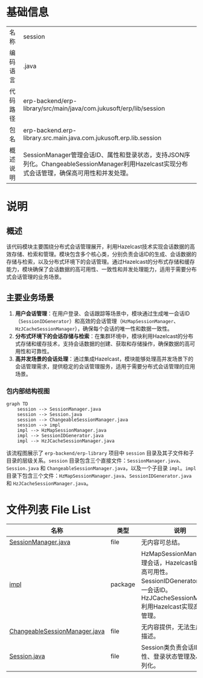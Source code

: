 # 基础信息

|      |      |
|------|------|
| 名称 | session |
| 编码语言 | .java |
| 代码路径 | erp-backend/erp-library/src/main/java/com.jukusoft/erp/lib/session |
| 包名 | erp-backend.erp-library.src.main.java.com.jukusoft.erp.lib.session |
| 概述说明 | SessionManager管理会话ID、属性和登录状态，支持JSON序列化。ChangeableSessionManager利用Hazelcast实现分布式会话管理，确保高可用性和并发处理。 |

# 说明

## 概述
该代码模块主要围绕分布式会话管理展开，利用Hazelcast技术实现会话数据的高效存储、检索和管理。模块包含多个核心类，分别负责会话ID的生成、会话数据的存储与检索，以及分布式环境下的会话管理。通过Hazelcast的分布式存储和缓存能力，模块确保了会话数据的高可用性、一致性和并发处理能力，适用于需要分布式会话管理的业务场景。

## 主要业务场景
1. **用户会话管理**：在用户登录、会话跟踪等场景中，模块通过生成唯一会话ID（`SessionIDGenerator`）和高效的会话管理（`HzMapSessionManager`、`HzJCacheSessionManager`），确保每个会话的唯一性和数据一致性。
2. **分布式环境下的会话存储与检索**：在集群环境中，模块利用Hazelcast的分布式存储和缓存技术，支持会话数据的创建、获取和存储操作，确保数据的高可用性和可靠性。
3. **高并发场景的会话处理**：通过集成Hazelcast，模块能够处理高并发场景下的会话管理需求，提供稳定的会话管理服务，适用于需要分布式会话管理的应用场景。


### 包内部结构视图

```mermaid
graph TD
    session --> SessionManager.java
    session --> Session.java
    session --> ChangeableSessionManager.java
    session --> impl
    impl --> HzMapSessionManager.java
    impl --> SessionIDGenerator.java
    impl --> HzJCacheSessionManager.java
```

该流程图展示了 `erp-backend/erp-library` 项目中 `session` 目录及其子文件和子目录的层级关系。`session` 目录包含三个直接文件：`SessionManager.java`、`Session.java` 和 `ChangeableSessionManager.java`，以及一个子目录 `impl`。`impl` 目录下包含三个文件：`HzMapSessionManager.java`、`SessionIDGenerator.java` 和 `HzJCacheSessionManager.java`。

# 文件列表 File List

| 名称   | 类型  | 说明 |
|-------|------|-------------|
| [SessionManager.java](SessionManager.md) | file | 无内容可总结。 |
| [impl](impl/_module.md) | package | HzMapSessionManager管理会话，Hazelcast确保数据高可用性。SessionIDGenerator生成唯一会话ID。HzJCacheSessionManager利用Hazelcast实现高效会话管理。 |
| [ChangeableSessionManager.java](ChangeableSessionManager.md) | file | 无内容提供，无法生成概要描述。 |
| [Session.java](Session.md) | file | Session类负责会话ID、属性、登录状态管理及JSON序列化。 |


